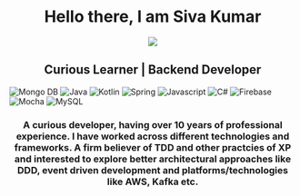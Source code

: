 <h1 align="center">Hello there, I am Siva Kumar</h1>
<p align="center"><img src="https://komarev.com/ghpvc/?username=shivsanjain03&label=Profile%20views&color=0e75b6&style=flat"></p>
<h2 align="center"> Curious Learner | Backend Developer </h2>

![Mongo DB](https://img.shields.io/badge/-MongoDB-333333?style=flat&logo=MongoDB)
![Java](https://img.shields.io/badge/Java-ED8B00?style=flat&logo=java&logoColor=white) ![Kotlin](https://img.shields.io/badge/kotlin-%230095D5.svg?style=flat&logo=kotlin&logoColor=white) ![Spring](https://img.shields.io/badge/spring-%236DB33F.svg?style=flat&logo=spring&logoColor=white) ![Javascript](	https://img.shields.io/badge/JavaScript-323330?style=flat&logo=javascript&logoColor=F7DF1E) ![C#](	https://img.shields.io/badge/C%23-239120?style=flat&logo=c-sharp&logoColor=white)
![Firebase](https://img.shields.io/badge/-Firebase-333333?style=flat&logo=Firebase)
![Mocha](https://img.shields.io/badge/-mocha-%238D6748?style=flat&logo=mocha&logoColor=white)
![MySQL](https://img.shields.io/badge/mysql-%2300f.svg?style=flat&logo=mysql&logoColor=white)

<h3 align="center">A curious developer, having over 10 years of professional experience. I have worked across different technologies and frameworks. A firm believer of TDD and other practcies of XP and interested to explore better architectural approaches like DDD, event driven development and platforms/technologies like AWS, Kafka etc.</h3>
